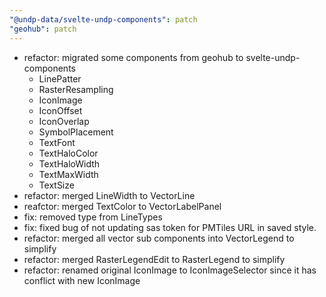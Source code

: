 ```yaml
---
"@undp-data/svelte-undp-components": patch
"geohub": patch
---
```


- refactor: migrated some components from geohub to svelte-undp-components
  - LinePatter
  - RasterResampling
  - IconImage
  - IconOffset
  - IconOverlap
  - SymbolPlacement
  - TextFont
  - TextHaloColor
  - TextHaloWidth
  - TextMaxWidth
  - TextSize
- refactor: merged LineWidth to VectorLine
- reafctor: merged TextColor to VectorLabelPanel
- fix: removed type from LineTypes
- fix: fixed bug of not updating sas token for PMTiles URL in saved style.
- refactor: merged all vector sub components into VectorLegend to simplify
- refactor: merged RasterLegendEdit to RasterLegend to simplify
- refactor: renamed original IconImage to IconImageSelector since it has conflict with new IconImage
